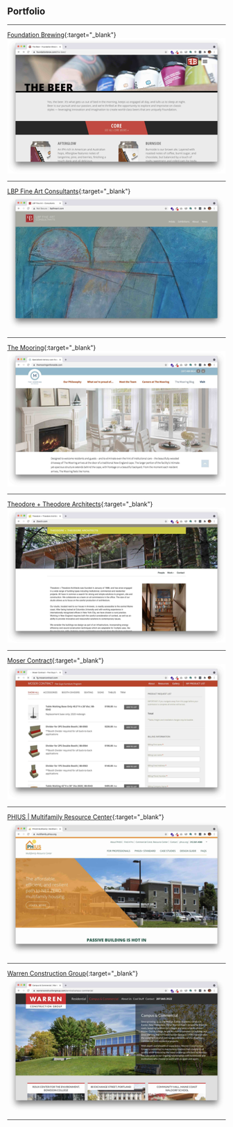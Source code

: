## Portfolio

---

[Foundation Brewing](https://foundationbrew.com/){:target="_blank"}
<img class="thumbnail" src="images/FOUNDATION.jpg?raw=true"/>

---
[LBP Fine Art Consultants](https://lbpfineart.com/){:target="_blank"}
<img class="thumbnail" src="images/LBP.jpg?raw=true"/>

---
[The Mooring](https://themooringonforeside.com/){:target="_blank"}
<img class="thumbnail" src="images/THEMOORING.jpg?raw=true"/>

---
[Theodore + Theodore Architects](https://www.2tarch.com/){:target="_blank"}
<img class="thumbnail" src="images/TT.jpg?raw=true"/>

---
[Moser Contract](https://fg.mosercontract.com/){:target="_blank"}
<img class="thumbnail" src="images/MOSERCONTRACT.jpg?raw=true"/>

---

[PHIUS | Multifamily Resource Center](https://multifamily.phius.org/){:target="_blank"}
<img class="thumbnail" src="images/PHIUS.jpg?raw=true"/>

---
[Warren Construction Group](https://www.warrenconstructiongroup.com/){:target="_blank"}
<img class="thumbnail" src="images/WARREN.jpg?raw=true"/>

---
